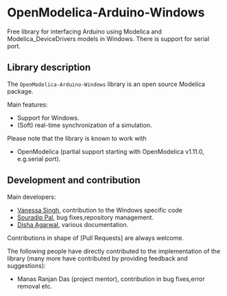# OpenModelica-Arduino-Windows
Free library for interfacing Arduino using Modelica and Modelica_DeviceDrivers models in Windows.
There is support for serial port.

## Library description
The `OpenModelica-Arduino-Windows` library is an open source Modelica package.

Main features:
  * Support for Windows.
  * (Soft) real-time synchronization of a simulation.
  
Please note that the library is known to work with
* OpenModelica (partial support starting with OpenModelica v1.11.0, e.g.serial port).

## Development and contribution
Main developers:
* [Vanessa Singh](https://github.com/VanessaSingh), contribution to the Windows specific code
* [Souradip Pal](https://github.com/Souradip-sopho), bug fixes,repository management.
* [Disha Agarwal](https://github.com/disha4u), various documentation.

Contributions in shape of [Pull Requests] are always welcome.

The following people have directly contributed to the implementation of the library (many more have contributed by providing feedback and suggestions):
* Manas Ranjan Das (project mentor), contribution in bug fixes,error removal etc. 
